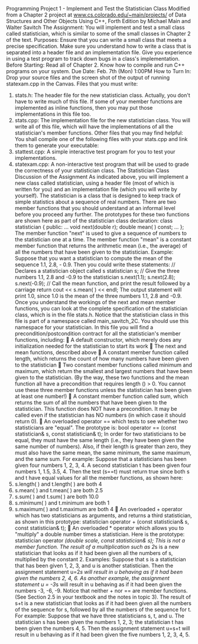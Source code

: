 Programming Project 1 - Implement and Test the
Statistician Class
Modified from a Chapter 2 project at www.cs.colorado.edu/~main/projects/
of Data Structures and Other Objects Using C++, Forth Edition
by Michael Main and Walter Savitch
The Assignment:
You will implement and test a small class called statistician, which is similar to some of
the small classes in Chapter 2 of the text.
Purposes:
Ensure that you can write a small class that meets a precise specification.
Make sure you understand how to write a class that is separated into a header file and an
implementation file.
Give you experience in using a test program to track down bugs in a class's
implementation.
Before Starting:
Read all of Chapter 2.
Know how to compile and run C++ programs on your system.
Due Date:
Feb. 7th (Mon) 1:00PM
How to Turn In:
Drop your source files and the screen shot of the output of running statexam.cpp in the
Canvas.
Files that you must write:
1. stats.h: The header file for the new statistician class. Actually, you don't have to write
much of this file. If some of your member functions are implemented as inline functions,
then you may put those implementations in this file too.
2. stats.cpp: The implementation file for the new statistician class. You will write all of
this file, which will have the implementations of all the statistician's member functions.
Other files that you may find helpful:
You shall compile one of the following files with your stats.cpp and link them to generate
your executable:
1. stattest.cpp: A simple interactive test program for you to test your implementations.
2. statexam.cpp: A non-interactive test program that will be used to grade the correctness
of your statistician class.
The Statistician Class
Discussion of the Assignment
As indicated above, you will implement a new class called statistician, using a header file (most
of which is written for you) and an implementation file (which you will write by yourself). The
statistician is a class that is designed to keep track of simple statistics about a sequence of real
numbers. There are two member functions that you should understand at an informal level before
you proceed any further. The prototypes for these two functions are shown here as part of the
statistician class declaration:
class statistician
{
public:
...
void next(double r);
double mean( ) const;
...
};
The member function "next" is used to give a sequence of numbers to the statistician one at a
time. The member function "mean" is a constant member function that returns the arithmetic
mean (i.e., the average) of all the numbers that have been given to the statistician.
Example: Suppose that you want a statistician to compute the mean of the sequence 1.1, 2.8, -
0.9. Then you could write these statements:
// Declares a statistician object called s
statistician s;
// Give the three numbers 1.1, 2.8 and -0.9 to the statistician
s.next(1.1);
s.next(2.8);
s.next(-0.9);
// Call the mean function, and print the result followed by a carriage
return
cout << s.mean( ) << endl;
The output statement will print 1.0, since 1.0 is the mean of the three numbers 1.1, 2.8 and -0.9.
Once you understand the workings of the next and mean member functions, you can look at the
complete specification of the statistician class, which is in the file stats.h. Notice that the
statistician class in this file is part of a namespace called main_savitch_2C. You should use this
namespace for your statistician. In this file you will find a precondition/postcondition contract
for all the statistician's member functions, including:
 A default constructor, which merely does any initialization needed for the statistician to
start its work
 The next and mean functions, described above
 A constant member function called length, which returns the count of how many numbers
have been given to the statistician
 Two constant member functions called minimum and maximum, which return the
smallest and largest numbers that have been given to the statistician. (By the way, these
two functions and the mean function all have a precondition that requires length () > 0.
You cannot use these three member functions unless the statistician has been given at
least one number!)
 A constant member function called sum, which returns the sum of all the numbers that
have been given to the statistician. This function does NOT have a precondition. It may
be called even if the statistician has NO numbers (in which case it should return 0).
 An overloaded operator == which tests to see whether two statisticians are "equal". The
prototype is:
bool operator == (const statistician& s, const statistician& t);
In order for two statisticians to be equal, they must have the same length (i.e., they have
been given the same number of numbers). Also, if their length is greater than zero, they
must also have the same mean, the same minimum, the same maximum, and the same
sum. For example: Suppose that a statisticians has been given four numbers 1, 2, 3, 4. A
second statistician t has been given four numbers 1, 1.5, 3.5, 4. Then the test (s==t) must
return true since both s and t have equal values for all the member functions, as shown
here:
1. s.length( ) and t.length( ) are both 4
2. s.mean( ) and t.mean( ) are both 2.5
3. s.sum( ) and t.sum( ) are both 10.0
4. s.minimum( ) and t.minimum are both 1
5. s.maximum( ) and t.maximum are both 4
 An overloaded + operator which has two statisticians as arguments, and returns a third
statistician, as shown in this prototype:
statistician operator + (const statistician& s, const statistician& t);
 An overloaded * operator which allows you to "multiply" a double number times a
statistician. Here is the prototype:
statistician operator *(double scale, const statistician& s);
This is not a member function. The result of a multiplication such as 2*s is a new
statistician that looks as if it had been given all the numbers of s, multiplied by the
constant 2. Examples: Suppose that s is a statistician that has been given 1, 2, 3, and u is
another statistician. Then the assignment statement u=2*s will result in u behaving as if it
had been given the numbers 2, 4, 6. As another example, the assignment statement
u = -3*s will result in u behaving as if it had been given the numbers -3, -6, -9. Notice
that neither + nor == are member functions. (See Section 2.5 in your textbook and
the notes in topic 3). The result of s+t is a new statistician that looks as if it had been
given all the numbers of the sequence for s, followed by all the numbers of the sequence
for t. For example: Suppose that we have three statisticians s, t, and u. The statistician s
has been given the numbers 1, 2, 3; the statistician t has been given the numbers 4, 5.
Then the assignment statement u=s+t will result in u behaving as if it had been given the
five numbers 1, 2, 3, 4, 5.
